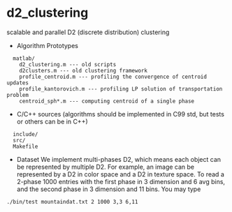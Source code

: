 d2_clustering
=============

scalable and parallel D2 (discrete distribution) clustering

- Algorithm Prototypes
```
  matlab/
    d2_clustering.m --- old scripts
    d2clusters.m --- old clustering framework
    profile_centroid.m --- profiling the convergence of centroid updates
    profile_kantorovich.m --- profiling LP solution of transportation problem
    centroid_sph*.m --- computing centroid of a single phase
```
- C/C++ sources (algorithms should be implemented in C99 std, but tests or others can be in C++)
```
  include/
  src/
  Makefile
```
- Dataset
We implement multi-phases D2, which means each object can be represented
by multiple D2. For example, an image can be represented by a D2 in color
space and a D2 in texture space. To read a 2-phase 1000 entries with the 
first phase in 3 dimension and 6 avg bins, and the second phase  in 3 dimension
and 11 bins. You may type
```bash
./bin/test mountaindat.txt 2 1000 3,3 6,11
```
